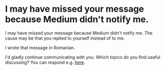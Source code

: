 # I may have missed your message because Medium didn't notify me.

I may have missed your message because Medium didn't notify me. The cause may be that you replied to yourself instead of to me.

I wrote that message in Romanian.

I'd gladly continue communicating with you. Which topics do you find useful discussing? You can respond e.g. [here](https://medium.com/julian-dumitrascu/building-a-relationship-6d7bf1e3c502).